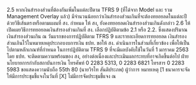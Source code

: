 2.5 หากเงินสำรองส่วนที่ต้องกันเพิ่มในแต่ละปีตาม TFRS 9 (ที่ได้จาก Model และ
รวม Management Overlay แล้ว) มีจํานวนน้อยกว่าเงินสํารองส่วนเกินที่จะต้องทยอยลดในแต่ละปี
ด้วยวิธีเส้นตรงหรือตามแผนที่ สง. กําหนด ให้ สง, ยังคงทยอยลดเงินสำรองส่วนเกินดังกล่าว
2.6 ให้เปิดเผยวิธีการทยอยลดเงินสำรองส่วนเกินที่ สง. เลือกปฏิบัติตามข้อ 2.1 หรือ
2.2. ซึ่งแสดงปริมาณเงินสํารองส่วนเกิน ณ วันแรกของการปฏิบัติตาม TFRS 9 และรายละเอียดการทยอยลด
เงินสํารองส่วนเกินไว้ในหมายเหตุประกอบงบการเงิน
ธปท. ขอให้ สง. ดำเนินการในส่วนที่เกี่ยวข้อง เพื่อให้เป็นไปตามหลักเกณฑ์ที่กําหนด
ในการปฏิบัติตาม TFRS 9 ที่จะมีผลบังคับใช้ในวันที่ 1 มกราคม 2563 โดย ธปท. จะติดตามความพร้อมของ
สง, อย่างต่อเนื่องและประเมินผลกระทบที่อาจเกิดขึ้นต่อไป
ฝ่ายนโยบายการกำกับสถาบันการเงิน
โทรศัพท์ 0 2283 5313, 0 2283 6821
โทรสาร 0 2283 5983
ขอแสดงความนับถือ
55th 80
(นายวิรไท สันติประภพ)
ผู้ว่าการ
หมายเหตุ [1 ธนาคารจะจัดให้มีการประชุมชี้แจงในวันที่
[X] ไม่มีการจัดประชุมชี้แจง
ณ
